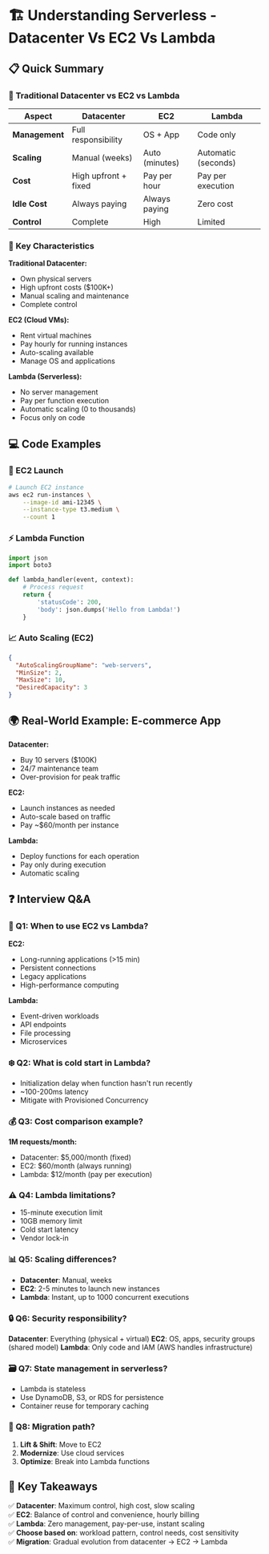 # 🏗️ Understanding Serverless - Datacenter Vs EC2 Vs Lambda

## 📋 Quick Summary

### 🔄 Traditional Datacenter vs EC2 vs Lambda

| Aspect | Datacenter | EC2 | Lambda |
|--------|------------|-----|--------|
| **Management** | Full responsibility | OS + App | Code only |
| **Scaling** | Manual (weeks) | Auto (minutes) | Automatic (seconds) |
| **Cost** | High upfront + fixed | Pay per hour | Pay per execution |
| **Idle Cost** | Always paying | Always paying | Zero cost |
| **Control** | Complete | High | Limited |

### 🎯 Key Characteristics

**Traditional Datacenter:**
- Own physical servers
- High upfront costs ($100K+)
- Manual scaling and maintenance
- Complete control

**EC2 (Cloud VMs):**
- Rent virtual machines
- Pay hourly for running instances
- Auto-scaling available
- Manage OS and applications

**Lambda (Serverless):**
- No server management
- Pay per function execution
- Automatic scaling (0 to thousands)
- Focus only on code

## 💻 Code Examples

### 🚀 EC2 Launch
```bash
# Launch EC2 instance
aws ec2 run-instances \
    --image-id ami-12345 \
    --instance-type t3.medium \
    --count 1
```

### ⚡ Lambda Function
```python
import json
import boto3

def lambda_handler(event, context):
    # Process request
    return {
        'statusCode': 200,
        'body': json.dumps('Hello from Lambda!')
    }
```

### 📈 Auto Scaling (EC2)
```json
{
  "AutoScalingGroupName": "web-servers",
  "MinSize": 2,
  "MaxSize": 10,
  "DesiredCapacity": 3
}
```

## 🌍 Real-World Example: E-commerce App

**Datacenter:**
- Buy 10 servers ($100K)
- 24/7 maintenance team
- Over-provision for peak traffic

**EC2:**
- Launch instances as needed
- Auto-scale based on traffic
- Pay ~$60/month per instance

**Lambda:**
- Deploy functions for each operation
- Pay only during execution
- Automatic scaling

## ❓ Interview Q&A

### 🤔 Q1: When to use EC2 vs Lambda?

**EC2:**
- Long-running applications (>15 min)
- Persistent connections
- Legacy applications
- High-performance computing

**Lambda:**
- Event-driven workloads
- API endpoints
- File processing
- Microservices

### ❄️ Q2: What is cold start in Lambda?
- Initialization delay when function hasn't run recently
- ~100-200ms latency
- Mitigate with Provisioned Concurrency

### 💰 Q3: Cost comparison example?
**1M requests/month:**
- Datacenter: $5,000/month (fixed)
- EC2: $60/month (always running)
- Lambda: $12/month (pay per execution)

### ⚠️ Q4: Lambda limitations?
- 15-minute execution limit
- 10GB memory limit
- Cold start latency
- Vendor lock-in

### 📊 Q5: Scaling differences?
- **Datacenter**: Manual, weeks
- **EC2**: 2-5 minutes to launch new instances
- **Lambda**: Instant, up to 1000 concurrent executions

### 🔒 Q6: Security responsibility?
**Datacenter**: Everything (physical + virtual)
**EC2**: OS, apps, security groups (shared model)
**Lambda**: Only code and IAM (AWS handles infrastructure)

### 🗃️ Q7: State management in serverless?
- Lambda is stateless
- Use DynamoDB, S3, or RDS for persistence
- Container reuse for temporary caching

### 🔄 Q8: Migration path?
1. **Lift & Shift**: Move to EC2
2. **Modernize**: Use cloud services
3. **Optimize**: Break into Lambda functions

## 🎯 Key Takeaways

✅ **Datacenter**: Maximum control, high cost, slow scaling  
✅ **EC2**: Balance of control and convenience, hourly billing  
✅ **Lambda**: Zero management, pay-per-use, instant scaling  
✅ **Choose based on**: workload pattern, control needs, cost sensitivity  
✅ **Migration**: Gradual evolution from datacenter → EC2 → Lambda